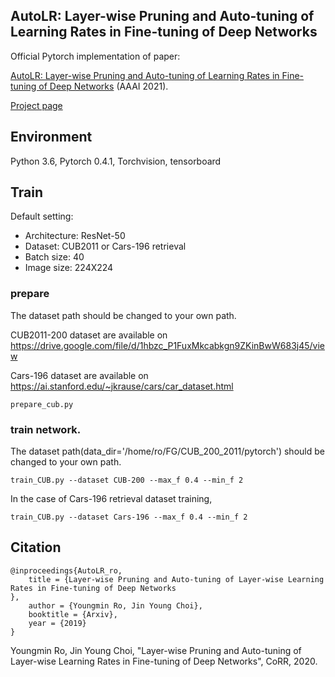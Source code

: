 ## AutoLR: Layer-wise Pruning and Auto-tuning of Learning Rates in Fine-tuning of Deep Networks

Official Pytorch implementation of paper:

[AutoLR: Layer-wise Pruning and Auto-tuning of Learning Rates in Fine-tuning of Deep Networks](https://arxiv.org/abs/2002.06048) (AAAI 2021).

[Project page](https://sites.google.com/view/youngmin-ro-vision/home/acfn-1?authuser=0)



## Environment
Python 3.6, Pytorch 0.4.1, Torchvision, tensorboard


## Train 
Default setting:
- Architecture: ResNet-50
- Dataset: CUB2011 or Cars-196 retrieval
- Batch size: 40
- Image size: 224X224


### prepare
The dataset path should be changed to your own path.

CUB2011-200 dataset are available on https://drive.google.com/file/d/1hbzc_P1FuxMkcabkgn9ZKinBwW683j45/view

Cars-196 dataset are available on https://ai.stanford.edu/~jkrause/cars/car_dataset.html

```
prepare_cub.py 
```

### train network. 

The dataset path(data_dir='/home/ro/FG/CUB_200_2011/pytorch') should be changed to your own path.


```
train_CUB.py --dataset CUB-200 --max_f 0.4 --min_f 2
```

In the case of Cars-196 retrieval dataset training, 

```
train_CUB.py --dataset Cars-196 --max_f 0.4 --min_f 2
```





## Citation

```
@inproceedings{AutoLR_ro,
	title = {Layer-wise Pruning and Auto-tuning of Layer-wise Learning Rates in Fine-tuning of Deep Networks
},
	author = {Youngmin Ro, Jin Young Choi},
	booktitle = {Arxiv},
	year = {2019}
}
```
Youngmin Ro, Jin Young Choi, 
"Layer-wise Pruning and Auto-tuning of Layer-wise Learning Rates in Fine-tuning of Deep Networks", CoRR, 2020.



